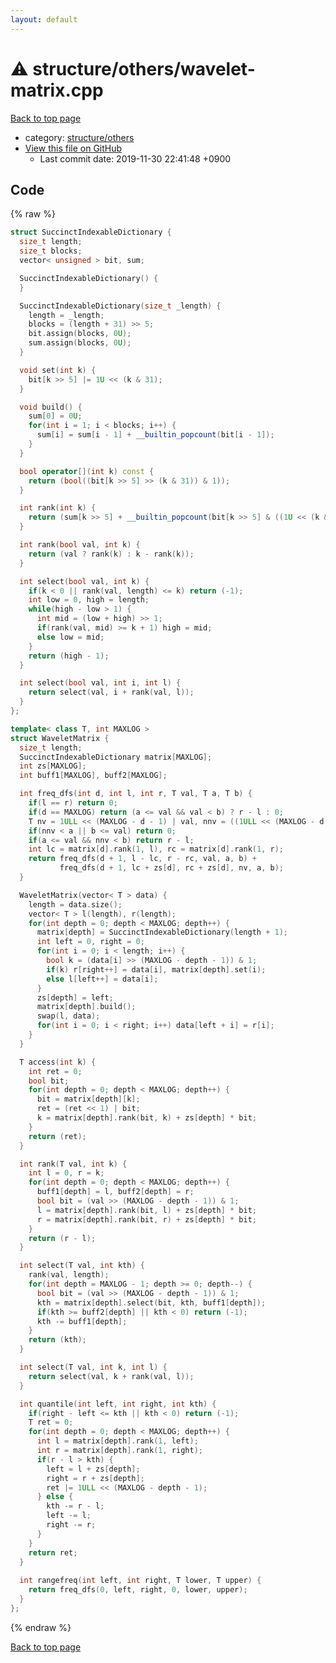 ```yaml
---
layout: default
---
```


<!-- mathjax config similar to math.stackexchange -->
<script type="text/javascript" async
  src="https://cdnjs.cloudflare.com/ajax/libs/mathjax/2.7.5/MathJax.js?config=TeX-MML-AM_CHTML">
</script>
<script type="text/x-mathjax-config">
  MathJax.Hub.Config({
    TeX: { equationNumbers: { autoNumber: "AMS" }},
    tex2jax: {
      inlineMath: [ ['$','$'] ],
      processEscapes: true
    },
    "HTML-CSS": { matchFontHeight: false },
    displayAlign: "left",
    displayIndent: "2em"
  });
</script>

<script type="text/javascript" src="https://cdnjs.cloudflare.com/ajax/libs/jquery/3.4.1/jquery.min.js"></script>
<script src="https://cdn.jsdelivr.net/npm/jquery-balloon-js@1.1.2/jquery.balloon.min.js" integrity="sha256-ZEYs9VrgAeNuPvs15E39OsyOJaIkXEEt10fzxJ20+2I=" crossorigin="anonymous"></script>
<script type="text/javascript" src="../../../assets/js/copy-button.js"></script>
<link rel="stylesheet" href="../../../assets/css/copy-button.css" />


# :warning: structure/others/wavelet-matrix.cpp
<a href="../../../index.html">Back to top page</a>

* category: <a href="../../../index.html#40d73e22b7d986e3399449c25c8b23a1">structure/others</a>
* <a href="{{ site.github.repository_url }}/blob/master/structure/others/wavelet-matrix.cpp">View this file on GitHub</a>
    - Last commit date: 2019-11-30 22:41:48 +0900




## Code
{% raw %}
```cpp
struct SuccinctIndexableDictionary {
  size_t length;
  size_t blocks;
  vector< unsigned > bit, sum;

  SuccinctIndexableDictionary() {
  }

  SuccinctIndexableDictionary(size_t _length) {
    length = _length;
    blocks = (length + 31) >> 5;
    bit.assign(blocks, 0U);
    sum.assign(blocks, 0U);
  }

  void set(int k) {
    bit[k >> 5] |= 1U << (k & 31);
  }

  void build() {
    sum[0] = 0U;
    for(int i = 1; i < blocks; i++) {
      sum[i] = sum[i - 1] + __builtin_popcount(bit[i - 1]);
    }
  }

  bool operator[](int k) const {
    return (bool((bit[k >> 5] >> (k & 31)) & 1));
  }

  int rank(int k) {
    return (sum[k >> 5] + __builtin_popcount(bit[k >> 5] & ((1U << (k & 31)) - 1)));
  }

  int rank(bool val, int k) {
    return (val ? rank(k) : k - rank(k));
  }

  int select(bool val, int k) {
    if(k < 0 || rank(val, length) <= k) return (-1);
    int low = 0, high = length;
    while(high - low > 1) {
      int mid = (low + high) >> 1;
      if(rank(val, mid) >= k + 1) high = mid;
      else low = mid;
    }
    return (high - 1);
  }

  int select(bool val, int i, int l) {
    return select(val, i + rank(val, l));
  }
};

template< class T, int MAXLOG >
struct WaveletMatrix {
  size_t length;
  SuccinctIndexableDictionary matrix[MAXLOG];
  int zs[MAXLOG];
  int buff1[MAXLOG], buff2[MAXLOG];

  int freq_dfs(int d, int l, int r, T val, T a, T b) {
    if(l == r) return 0;
    if(d == MAXLOG) return (a <= val && val < b) ? r - l : 0;
    T nv = 1ULL << (MAXLOG - d - 1) | val, nnv = ((1ULL << (MAXLOG - d - 1)) - 1) | nv;
    if(nnv < a || b <= val) return 0;
    if(a <= val && nnv < b) return r - l;
    int lc = matrix[d].rank(1, l), rc = matrix[d].rank(1, r);
    return freq_dfs(d + 1, l - lc, r - rc, val, a, b) +
           freq_dfs(d + 1, lc + zs[d], rc + zs[d], nv, a, b);
  }

  WaveletMatrix(vector< T > data) {
    length = data.size();
    vector< T > l(length), r(length);
    for(int depth = 0; depth < MAXLOG; depth++) {
      matrix[depth] = SuccinctIndexableDictionary(length + 1);
      int left = 0, right = 0;
      for(int i = 0; i < length; i++) {
        bool k = (data[i] >> (MAXLOG - depth - 1)) & 1;
        if(k) r[right++] = data[i], matrix[depth].set(i);
        else l[left++] = data[i];
      }
      zs[depth] = left;
      matrix[depth].build();
      swap(l, data);
      for(int i = 0; i < right; i++) data[left + i] = r[i];
    }
  }

  T access(int k) {
    int ret = 0;
    bool bit;
    for(int depth = 0; depth < MAXLOG; depth++) {
      bit = matrix[depth][k];
      ret = (ret << 1) | bit;
      k = matrix[depth].rank(bit, k) + zs[depth] * bit;
    }
    return (ret);
  }

  int rank(T val, int k) {
    int l = 0, r = k;
    for(int depth = 0; depth < MAXLOG; depth++) {
      buff1[depth] = l, buff2[depth] = r;
      bool bit = (val >> (MAXLOG - depth - 1)) & 1;
      l = matrix[depth].rank(bit, l) + zs[depth] * bit;
      r = matrix[depth].rank(bit, r) + zs[depth] * bit;
    }
    return (r - l);
  }

  int select(T val, int kth) {
    rank(val, length);
    for(int depth = MAXLOG - 1; depth >= 0; depth--) {
      bool bit = (val >> (MAXLOG - depth - 1)) & 1;
      kth = matrix[depth].select(bit, kth, buff1[depth]);
      if(kth >= buff2[depth] || kth < 0) return (-1);
      kth -= buff1[depth];
    }
    return (kth);
  }

  int select(T val, int k, int l) {
    return select(val, k + rank(val, l));
  }

  int quantile(int left, int right, int kth) {
    if(right - left <= kth || kth < 0) return (-1);
    T ret = 0;
    for(int depth = 0; depth < MAXLOG; depth++) {
      int l = matrix[depth].rank(1, left);
      int r = matrix[depth].rank(1, right);
      if(r - l > kth) {
        left = l + zs[depth];
        right = r + zs[depth];
        ret |= 1ULL << (MAXLOG - depth - 1);
      } else {
        kth -= r - l;
        left -= l;
        right -= r;
      }
    }
    return ret;
  }
  
  int rangefreq(int left, int right, T lower, T upper) {
    return freq_dfs(0, left, right, 0, lower, upper);
  }
};


```
{% endraw %}

<a href="../../../index.html">Back to top page</a>

